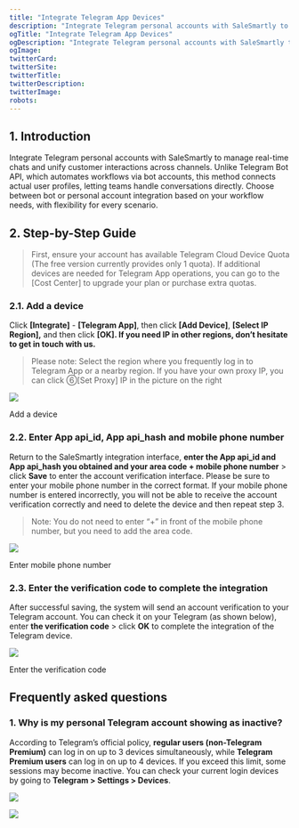 ```yaml
---
title: "Integrate Telegram App Devices"
description: "Integrate Telegram personal accounts with SaleSmartly to manage real-time chats across channels"
ogTitle: "Integrate Telegram App Devices"
ogDescription: "Integrate Telegram personal accounts with SaleSmartly to manage real-time chats across channels"
ogImage:
twitterCard:
twitterSite:
twitterTitle:
twitterDescription:
twitterImage:
robots:
---
```


## 1. Introduction

Integrate Telegram personal accounts with SaleSmartly to manage real-time chats and unify customer interactions across channels. Unlike Telegram Bot API, which automates workflows via bot accounts, this method connects actual user profiles, letting teams handle conversations directly. Choose between bot or personal account integration based on your workflow needs, with flexibility for every scenario.

## 2. Step-by-Step Guide

> First, ensure your account has available Telegram Cloud Device Quota (The free version currently provides only 1 quota). If additional devices are needed for Telegram App operations, you can go to the [Cost Center] to upgrade your plan or purchase extra quotas.

### 2.1. Add a device

Click **[Integrate]** - **[Telegram App]**, then click **[Add Device]**, **[Select IP Region],** and then click **[OK]. If you need IP in other regions, don’t hesitate to get in touch with us.**

> Please note: Select the region where you frequently log in to Telegram App or a nearby region. If you have your own proxy IP, you can click ⑥[Set Proxy] IP in the picture on the right

![](https://resource.helplook.net/docker_production/ulybx9/article/vJMyye3c/680851072137e.png)

Add a device

### 2.2. Enter App api_id, App api_hash and mobile phone number

Return to the SaleSmartly integration interface, **enter the App api_id and App api_hash you obtained and your area code + mobile phone number** > click **Save** to enter the account verification interface. Please be sure to enter your mobile phone number in the correct format. If your mobile phone number is entered incorrectly, you will not be able to receive the account verification correctly and need to delete the device and then repeat step 3.

> Note: You do not need to enter “+” in front of the mobile phone number, but you need to add the area code.

![](https://resource.helplook.net/docker_production/ulybx9/article/vJMyye3c/6808514aeb6c1.png)

Enter mobile phone number

### 2.3. Enter the verification code to complete the integration

After successful saving, the system will send an account verification to your Telegram account. You can check it on your Telegram (as shown below), enter **the verification code** > click **OK** to complete the integration of the Telegram device.

![](https://resource.helplook.net/docker_production/ulybx9/article/vJMyye3c/680858ee9ed47.png)

Enter the verification code

## Frequently asked questions

### 1. Why is my personal Telegram account showing as inactive?

According to Telegram’s official policy, **regular users (non-Telegram Premium)** can log in on up to 3 devices simultaneously, while **Telegram Premium users** can log in on up to 4 devices. If you exceed this limit, some sessions may become inactive. You can check your current login devices by going to **Telegram > Settings > Devices**.

![](https://resource.helplook.net/docker_production/ulybx9/article/vJMyye3c/685e68559d936.png)

![](https://resource.helplook.net/docker_production/ulybx9/article/vJMyye3c/685e686257de7.png)
